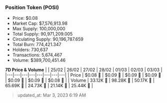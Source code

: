 
  ### Position Token (POSI)
  - Price: $0.08
  - Market Cap: $7,576,913.98
  - Max Supply: 100,000,000
  - Total Supply: 90,971,209.005
  - Circulating Supply: 90,196,787.659
  - Total Burn: 774,421.347
  - Holders: 730,637
  - Transactions: 5,674,467
  - Volume: $389,700,451.46

  **7D Price & Volume**
  | | 25&#x2F;02 | 26&#x2F;02 | 27&#x2F;02 | 28&#x2F;02 | 01&#x2F;03 | 02&#x2F;03 | 03&#x2F;03 |
  |---|---|---|---|---|---|---|---|
  | Price | $0.08 🚀 | $0.09 🚀 | $0.09 🔻 | $0.09 🚀 | $0.09 🚀 | $0.09 🔻 | $0.08 🔻 |
  | Volume | 33.12K 🔻 | 98.28K 🚀 | 50.17K 🔻 | 65.69K 🚀 | 24.73K 🔻 | 21.14K 🔻 | 25.44K 🚀 |

  > updated_at: Mar 3, 2023 6:19 AM
